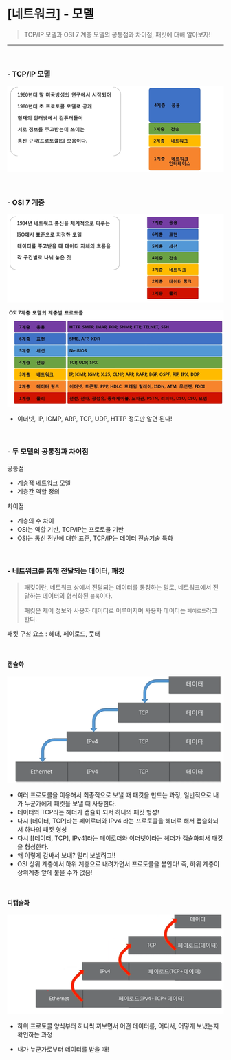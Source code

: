 # [네트워크] - 모델

> TCP/IP 모델과 OSI 7 계층 모델의 공통점과 차이점, 패킷에 대해 알아보자!

<HR>

<BR>

### - TCP/IP 모델

![image-20230107115631478](%5B%EB%84%A4%ED%8A%B8%EC%9B%8C%ED%81%AC%5D%20-%20%EB%AA%A8%EB%8D%B8.assets/image-20230107115631478.png)

<BR>

### - OSI 7 계층

![image-20230107115704199](%5B%EB%84%A4%ED%8A%B8%EC%9B%8C%ED%81%AC%5D%20-%20%EB%AA%A8%EB%8D%B8.assets/image-20230107115704199.png)

![image-20230107115803767](%5B%EB%84%A4%ED%8A%B8%EC%9B%8C%ED%81%AC%5D%20-%20%EB%AA%A8%EB%8D%B8.assets/image-20230107115803767.png)

- 이더넷, IP, ICMP, ARP, TCP, UDP, HTTP 정도만 알면 된다!

<BR>

### - 두 모델의 공통점과 차이점

공통점 

- 계층적 네트워크 모델 
- 계층간 역할 정의

차이점 

- 계층의 수 차이 
- OSI는 역할 기반, TCP/IP는 프로토콜 기반
- OSI는 통신 전반에 대한 표준, TCP/IP는 데이터 전송기술 특화

<BR>

### - 네트워크를 통해 전달되는 데이터, 패킷

> 패킷이란, 네트워크 상에서 전달되는 데이터를 통칭하는 말로, 네트워크에서 전달하는 데이터의 형식화된 `블록`이다.
>
> 패킷은 제어 정보와 사용자 데이터로 이루어지며 사용자 데이터는 `페이로드`라고 한다.

패킷 구성 요소 : 헤더, 페이로드, 풋터

<BR>

#### 캡슐화

![image-20230107121759469](%5B%EB%84%A4%ED%8A%B8%EC%9B%8C%ED%81%AC%5D%20-%20%EB%AA%A8%EB%8D%B8.assets/image-20230107121759469.png)

- 여러 프로토콜을 이용해서 최종적으로 보낼 때 패킷을 만드는 과정, 일반적으로 내가 누군가에게 패킷을 보낼 때 사용한다. 
- 데이터와 TCP라는 헤더가 캡슐화 되서 하나의 패킷 형성!
- 다시 [데이터, TCP]라는 페이로더와 IPv4 라는 프로토콜을 헤더로 해서 캡슐화되서 하나의 패킷 형성
- 다시 [[데이터, TCP], IPv4]라는 페이로더와 이더넷이라는 헤더가 캡슐화되서 패킷을 형성한다.
- 왜 이렇게 감싸서 보내? 멀리 보낼려고!!
- OSI 상위 계층에서 하위 계층으로 내려가면서 프로토콜을 붙인다! 즉, 하위 계층이 상위계층 앞에 붙을 수가 없음!

<BR>

#### 디캡슐화

![image-20230107122441718](%5B%EB%84%A4%ED%8A%B8%EC%9B%8C%ED%81%AC%5D%20-%20%EB%AA%A8%EB%8D%B8.assets/image-20230107122441718.png)

- 하위 프로토콜 양식부터 하나씩 까보면서 어떤 데이터를, 어디서, 어떻게 보냈는지 확인하는 과정

- 내가 누군가로부터 데이터를 받을 때!